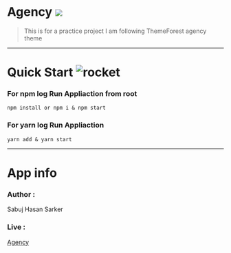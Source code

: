

# Agency [<img  src="https://img.shields.io/badge/%20agency -Live%20here-brightgreen"/>](https://agency-sabuj.netlify.app/)

> This is for a practice project I am following ThemeForest agency theme
---
# Quick Start ![rocket](https://github.githubassets.com/images/icons/emoji/unicode/1f680.png)

### For npm log Run Appliaction  from root

    npm install or npm i & npm start

### For yarn log Run Appliaction 

    yarn add & yarn start


---
# App info
### Author  :
Sabuj Hasan Sarker
### Live :
[Agency](https://agency-sabuj.netlify.app/)
    
